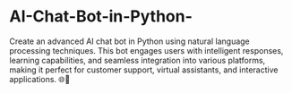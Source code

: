 # AI-Chat-Bot-in-Python-
Create an advanced AI chat bot in Python using natural language processing techniques. This bot engages users with intelligent responses, learning capabilities, and seamless integration into various platforms, making it perfect for customer support, virtual assistants, and interactive applications. 🌐💬
